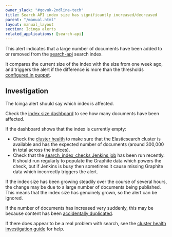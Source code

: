 ```yaml
---
owner_slack: "#govuk-2ndline-tech"
title: Search API index size has significantly increased/decreased
parent: "/manual.html"
layout: manual_layout
section: Icinga alerts
related_applications: [search-api]
---
```


This alert indicates that a large number of documents have been added to or
removed from the [search-api][search-api] search index.

It compares the current size of the index with the size from one week ago, and
triggers the alert if the difference is more than the thresholds [configured in
puppet][thresholds].

## Investigation

The Icinga alert should say which index is affected.

Check the [index size dashboard][index_size_dashboard] to see how many
documents have been affected.

If the dashboard shows that the index is currently empty:

- Check the [cluster health][cluster_health] to make sure that the
  Elasticsearch cluster is available and has the expected number of documents
  (around 300,000 in total across the indices).
- Check that the [search_index_checks Jenkins job][search_index_checks] has
  been run recently. It should run regularly to populate the Graphite data
  which powers the check, but if Jenkins is busy then sometimes it cause
  missing Graphite data which incorrectly triggers the alert.

If the index size has been growing steadily over the course of several hours,
the change may be due to a large number of documents being published. This
means that the index size has genuinely grown, so the alert can be ignored.

If the number of documents has increased very suddenly, this may be because
content has been [accidentally duplicated][duplicate_documents].

If there does appear to be a real problem with search, see the [cluster health
investigation guide][debug_elasticsearch] for help.

[cluster_health]: /manual/alerts/elasticsearch-cluster-health.html
[duplicate_documents]: /manual/incorrect-content-in-search-or-navigation.html#content-is-duplicated-in-search-results
[debug_elasticsearch]: /manual/alerts/elasticsearch-cluster-health.html#investigating-problems
[index_size_dashboard]: https://grafana.blue.production.govuk.digital/dashboard/file/search_api_index_size.json
[search-api]: /repos/search-api.html
[search_index_checks]: https://deploy.blue.production.govuk.digital/job/search_api_index_checks/
[thresholds]: https://github.com/alphagov/govuk-puppet/blob/1f482d137f27afbbe4509c19791667f8d74eea11/modules/monitoring/manifests/checks.pp#L120
